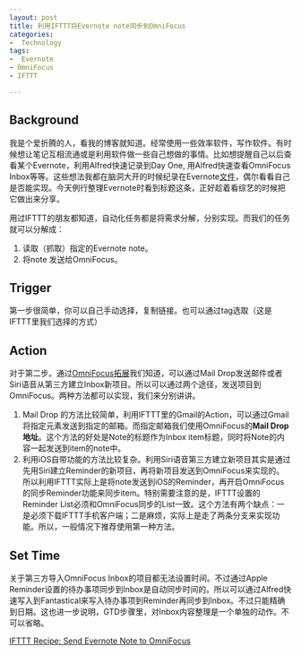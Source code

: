 ```yaml
---
layout: post
title: 利用IFTTT将Evernote note同步到OmniFocus
categories: 
-  Technology
tags:
-  Evernote
- OmniFocus
- IFTTT

---
```


## Background

我是个爱折腾的人，看我的博客就知道。经常使用一些效率软件，写作软件。有时候想让笔记互相流通或是利用软件做一些自己想做的事情。比如想提醒自己以后查看某个Evernote，利用Alfred快速记录到Day One, 用Alfred快速查看OmniFocus Inbox等等。这些想法我都在脑洞大开的时候纪录在Evernote[文件]()，偶尔看看自己是否能实现。今天例行整理Evernote时看到标题这条，正好趁着看综艺的时候把它做出来分享。

 <!--more-->
用过IFTTT的朋友都知道，自动化任务都是将需求分解，分别实现。而我们的任务就可以分解成：
1. 读取（抓取）指定的Evernote note。
2.  将note 发送给OmniFocus。

## Trigger

第一步很简单，你可以自己手动选择，复制链接。也可以通过tag选取（这是IFTTT里我们选择的方式）

## Action

对于第二步。通过[OmniFocus拓展][2]我们知道，可以通过Mail Drop发送邮件或者Siri语音从第三方建立Inbox新项目。所以可以通过两个途径，发送项目到OmniFocus。两种方法都可以实现，我们来分别讲讲。

1. Mail Drop 的方法比较简单，利用IFTTT里的Gmail的Action，可以通过Gmail将指定元素发送到指定的邮箱。而指定邮箱我们使用OmniFocus的**Mail Drop 地址**。这个方法的好处是Note的标题作为Inbox item标题，同时将Note的内容一起发送到item的note中。
2. 利用iOS自带功能的方法比较复杂。利用Siri语音第三方建立新项目其实是通过先用Siri建立Reminder的新项目，再将新项目发送到OmniFocus来实现的。所以利用IFTTT实际上是将note发送到iOS的Reminder，再开启OmniFocus的同步Reminder功能来同步item。特别需要注意的是，IFTTT设置的Reminder List必须和OmniFocus同步的List一致。这个方法有两个缺点：一是必须下载IFTTT手机客户端；二是麻烦，实际上是走了两条分支来实现功能。所以，一般情况下推荐使用第一种方法。

## Set Time
关于第三方导入OmniFocus Inbox的项目都无法设置时间。不过通过Apple Reminder设置的待办事项同步到Inbox是自动同步时间的。所以可以通过Alfred快速写入到Fantastical来写入待办事项到Reminder再同步到Inbox。不过只能精确到日期。这也进一步说明，GTD步骤里，对Inbox内容整理是一个单独的动作。不可以省略。

 <a target="_blank" href="https://ifttt.com/recipes/393556-send-evernote-note-to-omnifocus"> IFTTT Recipe: Send Evernote Note to OmniFocus </a>

[2]:	https://support.omnigroup.com/doc-assets//OmniFocus-iOS/OmniFocus-iOS-v2.6.0.0/zh/EPUB/xhtml/16_extended.xhtml